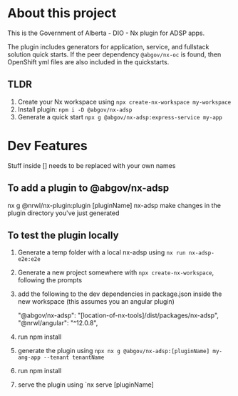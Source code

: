 # About this project
This is the Government of Alberta - DIO - Nx plugin for ADSP apps.

The plugin includes generators for application, service, and fullstack solution quick starts. If the peer dependency `@abgov/nx-oc` is found, then OpenShift yml files are also included in the quickstarts.

## TLDR

1. Create your Nx workspace using `npx create-nx-workspace my-workspace`
2. Install plugin: `npm i -D @abgov/nx-adsp`
3. Generate a quick start `npx g @abgov/nx-adsp:express-service my-app`


# Dev Features

Stuff inside [] needs to be replaced with your own names

## To add a plugin to @abgov/nx-adsp

nx g @nrwl/nx-plugin:plugin [pluginName] nx-adsp
make changes in the plugin directory you've just generated

## To test the plugin locally

1. Generate a temp folder with a local nx-adsp using `nx run nx-adsp-e2e:e2e`
2. Generate a new project somewhere with `npx create-nx-workspace`, following the prompts
3. add the following to the dev dependencies in package.json inside the new workspace (this assumes you an angular plugin)

    "@abgov/nx-adsp": "[location-of-nx-tools]/dist/packages/nx-adsp",
    "@nrwl/angular": "^12.0.8",

4. run npm install
5. generate the plugin using `npx nx g @abgov/nx-adsp:[pluginName] my-ang-app --tenant tenantName`
6. run npm install
7. serve the plugin using `nx serve [pluginName]
